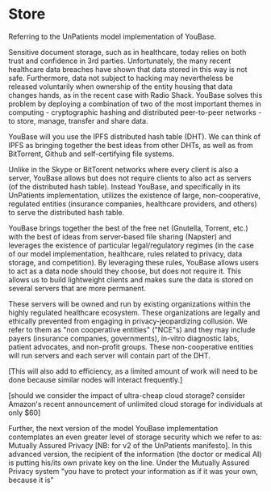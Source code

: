 # Store

Referring to the UnPatients model implementation of YouBase.

Sensitive document storage, such as in healthcare, today relies on both trust and confidence in 3rd parties. Unfortunately, the many recent healthcare data breaches have shown that data stored in this way is not safe. Furthermore, data not subject to hacking may nevertheless be released voluntarily when ownership of the entity housing that data changes hands, as in the recent case with Radio Shack. YouBase solves this problem by deploying a combination of two of the most important themes in computing - cryptographic hashing and distributed peer-to-peer networks - to store, manage, transfer and share data. 

YouBase will you use the IPFS distributed hash table (DHT). We can think of IPFS as bringing together the best ideas from other DHTs, as well as from BitTorrent, Github and self-certifying file systems. 

Unlike in the Skype or BitTorent networks where every client is also a server, YouBase allows but does not require clients to also act as servers (of the distributed hash table). Instead YouBase, and specifically in its UnPatients implementation, utilizes the existence of large, non-cooperative, regulated entities (insurance companies, healthcare providers, and others) to serve the distributed hash table. 

YouBase brings together the best of the free net (Gnutella, Torrent, etc.) with the best of ideas from server-based file sharing (Napster) and leverages the existence of particular legal/regulatory regimes (in the case of our model implementation, healthcare, rules related to privacy, data storage, and competition). By leveraging these rules, YouBase allows users to act as a data node should they choose, but does not require it. This allows us to build lightweight clients and makes sure the data is stored on several servers that are more permanent. 

These servers will be owned and run by existing organizations within the highly regulated healthcare ecosystem. These organizations are legally and ethically prevented from engaging in privacy-jeopardizing collusion. We refer to them as "non cooperative entities" ("NCE"s) and they may include payers (insurance companies, governments), in-vitro diagnostic labs, patient advocates, and non-profit groups. These non-cooperative entities will run servers and each server will contain part of the DHT. 

[This will also add to efficiency, as a limited amount of work will need to be done because similar nodes will interact frequently.]

[should we consider the impact of ultra-cheap cloud storage? consider Amazon's recent announcement of unlimited cloud storage for individuals at only $60]

Further, the next version of the model YouBase implementation contemplates an even greater level of storage security which we refer to as:  Mutually Assured Privacy [NB: for v2 of the UnPatients manifesto]. In this advanced version, the recipient of the information (the doctor or medical AI) is putting his/its own private key on the line. Under the Mutually Assured Privacy system "you have to protect your information as if it was your own, because it is"

